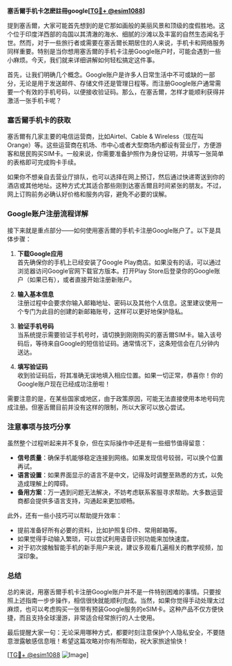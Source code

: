 **塞舌爾手机卡怎麽註冊google[[TG💪+ @esim1088](https://t.me/s/esim1088)]**

提到塞舌爾，大家可能首先想到的是它那如画般的美丽风景和顶级的度假胜地。这个位于印度洋西部的岛国以其清澈的海水、细腻的沙滩以及丰富的自然生态闻名于世。然而，对于一些旅行者或需要在塞舌爾长期居住的人来说，手机卡和网络服务同样重要。特别是当你想用塞舌爾的手机卡注册Google账户时，可能会遇到一些小麻烦。今天，我们就来详细讲解如何轻松搞定这件事。

首先，让我们明确几个概念。Google账户是许多人日常生活中不可或缺的一部分，无论是用于发送邮件、存储文件还是管理日程等。而注册Google账户通常需要一个有效的手机号码，以便接收验证码。那么，在塞舌爾，怎样才能顺利获得并激活一张手机卡呢？

### 塞舌爾手机卡的获取

塞舌爾有几家主要的电信运营商，比如Airtel、Cable & Wireless（现在叫Orange）等。这些运营商在机场、市中心或者大型商场内都设有营业厅，方便游客和居民购买SIM卡。一般来说，你需要准备护照作为身份证明，并填写一张简单的表格即可完成购卡手续。

如果你不想亲自去营业厅排队，也可以选择在网上预订，然后通过快递寄送到你的酒店或其他地址。这种方式尤其适合那些刚到达塞舌爾且时间紧张的朋友。不过，网上订购前务必确认好价格和服务内容，避免不必要的误解。

### Google账户注册流程详解

接下来就是重点部分——如何使用塞舌爾的手机卡注册Google账户了。以下是具体步骤：

1. **下载Google应用**  
   首先确保你的手机上已经安装了Google Play商店。如果没有的话，可以通过浏览器访问Google官网下载官方版本。打开Play Store后登录你的Google账户（如果已有），或者直接开始注册新账户。

2. **输入基本信息**  
   注册过程中会要求你输入邮箱地址、密码以及其他个人信息。这里建议使用一个专门为此目的创建的新邮箱账号，这样可以更好地保护隐私。

3. **验证手机号码**  
   当系统提示需要验证手机号时，请切换到刚刚购买的塞舌爾SIM卡。输入该号码后，等待来自Google的短信验证码。通常情况下，这条短信会在几分钟内送达。

4. **填写验证码**  
   收到验证码后，将其准确无误地填入相应位置。如果一切正常，恭喜你！你的Google账户现在已经成功注册啦！

需要注意的是，在某些国家或地区，由于政策原因，可能无法直接使用本地号码完成注册。但塞舌爾目前并没有这样的限制，所以大家可以放心尝试。

### 注意事项与技巧分享

虽然整个过程听起来并不复杂，但在实际操作中还是有一些细节值得留意：

- **信号质量**：确保手机能够稳定连接到网络。如果发现信号较弱，可以换个位置再试。
- **语言设置**：如果界面显示的语言不是中文，记得及时调整至熟悉的方式，以免造成理解上的障碍。
- **备用方案**：万一遇到问题无法解决，不妨考虑联系客服寻求帮助。大多数运营商都会提供多语言支持，沟通起来更加顺畅。

此外，还有一些小技巧可以帮助提升效率：

- 提前准备好所有必要的资料，比如护照复印件、常用邮箱等。
- 如果觉得手动输入繁琐，可以尝试利用语音识别功能来加快速度。
- 对于初次接触智能手机的新手用户来说，建议多观看几遍相关的教学视频，加深印象。

### 总结

总的来说，用塞舌爾手机卡注册Google账户并不是一件特别困难的事情。只要按照上述指南一步步操作，相信很快就能顺利完成。当然，如果你觉得手动处理太过麻烦，也可以考虑购买一张带有预装Google服务的eSIM卡。这种产品不仅方便快捷，而且支持全球漫游，非常适合经常旅行的人士使用。

最后提醒大家一句：无论采用哪种方式，都要时刻注意保护个人隐私安全，不要随意泄露敏感信息哦！希望这篇攻略对你有所帮助，祝大家旅途愉快！

[[TG💪+ @esim1088](https://t.me/s/esim1088) ![Image](https://i.postimg.cc/4NQfJmqS/Snipaste-2025-05-13-00-14-12.png)]